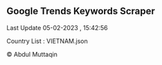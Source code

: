 

## Google Trends Keywords Scraper 
 
Last Update 05-02-2023 , 15:42:56

Country List :
VIETNAM.json



© Abdul Muttaqin 
